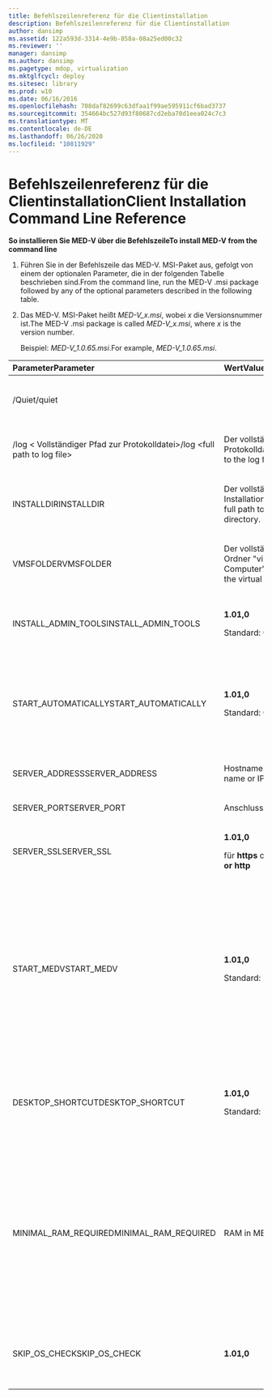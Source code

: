 ```yaml
---
title: Befehlszeilenreferenz für die Clientinstallation
description: Befehlszeilenreferenz für die Clientinstallation
author: dansimp
ms.assetid: 122a593d-3314-4e9b-858a-08a25ed00c32
ms.reviewer: ''
manager: dansimp
ms.author: dansimp
ms.pagetype: mdop, virtualization
ms.mktglfcycl: deploy
ms.sitesec: library
ms.prod: w10
ms.date: 06/16/2016
ms.openlocfilehash: 708daf82699c63dfaa1f99ae595911cf6bad3737
ms.sourcegitcommit: 354664bc527d93f80687cd2eba70d1eea024c7c3
ms.translationtype: MT
ms.contentlocale: de-DE
ms.lasthandoff: 06/26/2020
ms.locfileid: "10811929"
---
```

# <span data-ttu-id="91402-103">Befehlszeilenreferenz für die Clientinstallation</span><span class="sxs-lookup"><span data-stu-id="91402-103">Client Installation Command Line Reference</span></span>


**<span data-ttu-id="91402-104">So installieren Sie MED-V über die Befehlszeile</span><span class="sxs-lookup"><span data-stu-id="91402-104">To install MED-V from the command line</span></span>**

1.  <span data-ttu-id="91402-105">Führen Sie in der Befehlszeile das MED-V. MSI-Paket aus, gefolgt von einem der optionalen Parameter, die in der folgenden Tabelle beschrieben sind.</span><span class="sxs-lookup"><span data-stu-id="91402-105">From the command line, run the MED-V .msi package followed by any of the optional parameters described in the following table.</span></span>

2.  <span data-ttu-id="91402-106">Das MED-V. MSI-Paket heißt *MED-V\_x.msi*, wobei *x* die Versionsnummer ist.</span><span class="sxs-lookup"><span data-stu-id="91402-106">The MED-V .msi package is called *MED-V\_x.msi*, where *x* is the version number.</span></span>

    <span data-ttu-id="91402-107">Beispiel: *MED-V\_1.0.65.msi*.</span><span class="sxs-lookup"><span data-stu-id="91402-107">For example, *MED-V\_1.0.65.msi*.</span></span>

<table>
<colgroup>
<col width="33%" />
<col width="33%" />
<col width="33%" />
</colgroup>
<thead>
<tr class="header">
<th align="left"><span data-ttu-id="91402-108">Parameter</span><span class="sxs-lookup"><span data-stu-id="91402-108">Parameter</span></span></th>
<th align="left"><span data-ttu-id="91402-109">Wert</span><span class="sxs-lookup"><span data-stu-id="91402-109">Value</span></span></th>
<th align="left"><span data-ttu-id="91402-110">Beschreibung</span><span class="sxs-lookup"><span data-stu-id="91402-110">Description</span></span></th>
</tr>
</thead>
<tbody>
<tr class="odd">
<td align="left"><p><span data-ttu-id="91402-111">/Quiet</span><span class="sxs-lookup"><span data-stu-id="91402-111">/quiet</span></span></p></td>
<td align="left"><p></p></td>
<td align="left"><p><span data-ttu-id="91402-112">Unbeaufsichtigte Installation</span><span class="sxs-lookup"><span data-stu-id="91402-112">Silent installation</span></span></p></td>
</tr>
<tr class="even">
<td align="left"><p><span data-ttu-id="91402-113">/log &lt; Vollständiger Pfad zur Protokolldatei&gt;</span><span class="sxs-lookup"><span data-stu-id="91402-113">/log &lt;full path to log file&gt;</span></span></p></td>
<td align="left"><p><span data-ttu-id="91402-114">Der vollständige Pfad zur Protokolldatei.</span><span class="sxs-lookup"><span data-stu-id="91402-114">The full path to the log file.</span></span></p></td>
<td align="left"><p></p></td>
</tr>
<tr class="odd">
<td align="left"><p><span data-ttu-id="91402-115">INSTALLDIR</span><span class="sxs-lookup"><span data-stu-id="91402-115">INSTALLDIR</span></span></p></td>
<td align="left"><p><span data-ttu-id="91402-116">Der vollständige Pfad zum Installationsverzeichnis.</span><span class="sxs-lookup"><span data-stu-id="91402-116">The full path to the installation directory.</span></span></p></td>
<td align="left"><p></p></td>
</tr>
<tr class="even">
<td align="left"><p><span data-ttu-id="91402-117">VMSFOLDER</span><span class="sxs-lookup"><span data-stu-id="91402-117">VMSFOLDER</span></span></p></td>
<td align="left"><p><span data-ttu-id="91402-118">Der vollständige Pfad zum Ordner "virtueller Computer".</span><span class="sxs-lookup"><span data-stu-id="91402-118">The full path to the virtual machine folder.</span></span></p></td>
<td align="left"><p></p></td>
</tr>
<tr class="odd">
<td align="left"><p><span data-ttu-id="91402-119">INSTALL_ADMIN_TOOLS</span><span class="sxs-lookup"><span data-stu-id="91402-119">INSTALL_ADMIN_TOOLS</span></span></p></td>
<td align="left"><p><strong><span data-ttu-id="91402-120">1.0</span><span class="sxs-lookup"><span data-stu-id="91402-120">1,0</span></span></strong></p>
<p><span data-ttu-id="91402-121">Standard: <strong> 0</span><span class="sxs-lookup"><span data-stu-id="91402-121">Default: <strong>0</span></span></strong></p></td>
<td align="left"><p><span data-ttu-id="91402-122">Installiert MED-V-Verwaltungstools.</span><span class="sxs-lookup"><span data-stu-id="91402-122">Installs MED-V administration tools.</span></span></p></td>
</tr>
<tr class="even">
<td align="left"><p><span data-ttu-id="91402-123">START_AUTOMATICALLY</span><span class="sxs-lookup"><span data-stu-id="91402-123">START_AUTOMATICALLY</span></span></p></td>
<td align="left"><p><strong><span data-ttu-id="91402-124">1.0</span><span class="sxs-lookup"><span data-stu-id="91402-124">1,0</span></span></strong></p>
<p><span data-ttu-id="91402-125">Standard: <strong> 0</span><span class="sxs-lookup"><span data-stu-id="91402-125">Default: <strong>0</span></span></strong></p></td>
<td align="left"><p><span data-ttu-id="91402-126">Startet den MED-V-Client automatisch jedes Mal, wenn sich der Benutzer bei Windows anmeldet.</span><span class="sxs-lookup"><span data-stu-id="91402-126">Automatically starts MED-V client every time the user logs on to Windows.</span></span></p></td>
</tr>
<tr class="odd">
<td align="left"><p><span data-ttu-id="91402-127">SERVER_ADDRESS</span><span class="sxs-lookup"><span data-stu-id="91402-127">SERVER_ADDRESS</span></span></p></td>
<td align="left"><p><span data-ttu-id="91402-128">Hostname oder IP</span><span class="sxs-lookup"><span data-stu-id="91402-128">host name or IP</span></span></p></td>
<td align="left"><p></p></td>
</tr>
<tr class="even">
<td align="left"><p><span data-ttu-id="91402-129">SERVER_PORT</span><span class="sxs-lookup"><span data-stu-id="91402-129">SERVER_PORT</span></span></p></td>
<td align="left"><p><span data-ttu-id="91402-130">Anschluss</span><span class="sxs-lookup"><span data-stu-id="91402-130">port</span></span></p></td>
<td align="left"><p></p></td>
</tr>
<tr class="odd">
<td align="left"><p><span data-ttu-id="91402-131">SERVER_SSL</span><span class="sxs-lookup"><span data-stu-id="91402-131">SERVER_SSL</span></span></p></td>
<td align="left"><p><strong><span data-ttu-id="91402-132">1.0</span><span class="sxs-lookup"><span data-stu-id="91402-132">1,0</span></span></strong></p>
<p><span data-ttu-id="91402-133">für <strong> https </strong> oder <strong> http</span><span class="sxs-lookup"><span data-stu-id="91402-133">for <strong>https</strong> or <strong>http</span></span></strong></p></td>
<td align="left"><p></p></td>
</tr>
<tr class="even">
<td align="left"><p><span data-ttu-id="91402-134">START_MEDV</span><span class="sxs-lookup"><span data-stu-id="91402-134">START_MEDV</span></span></p></td>
<td align="left"><p><strong><span data-ttu-id="91402-135">1.0</span><span class="sxs-lookup"><span data-stu-id="91402-135">1,0</span></span></strong></p>
<p><span data-ttu-id="91402-136">Standard: <strong> 1</span><span class="sxs-lookup"><span data-stu-id="91402-136">Default: <strong>1</span></span></strong></p></td>
<td align="left"><p><span data-ttu-id="91402-137">Startet Med-v nach Abschluss der Med-v-Installation.</span><span class="sxs-lookup"><span data-stu-id="91402-137">Starts MED-V at the completion of the MED-V installation.</span></span></p>
<div class="alert">
<strong><span data-ttu-id="91402-138">Hinweis:</span><span class="sxs-lookup"><span data-stu-id="91402-138">Note</span></span></strong><br/><p><span data-ttu-id="91402-139">Es wird empfohlen, START_MEDV = 0 zu setzen, falls MED-V vom System installiert wird.</span><span class="sxs-lookup"><span data-stu-id="91402-139">It is recommended to set START_MEDV=0 in case MED-V is installed by the system.</span></span></p>
</div>
<div>

</div></td>
</tr>
<tr class="odd">
<td align="left"><p><span data-ttu-id="91402-140">DESKTOP_SHORTCUT</span><span class="sxs-lookup"><span data-stu-id="91402-140">DESKTOP_SHORTCUT</span></span></p></td>
<td align="left"><p><strong><span data-ttu-id="91402-141">1.0</span><span class="sxs-lookup"><span data-stu-id="91402-141">1,0</span></span></strong></p>
<p><span data-ttu-id="91402-142">Standard: <strong> 1</span><span class="sxs-lookup"><span data-stu-id="91402-142">Default: <strong>1</span></span></strong></p></td>
<td align="left"><p><span data-ttu-id="91402-143">Erstellt eine Verknüpfung auf dem Desktop, auf der der MED-V-Client gestartet wird.</span><span class="sxs-lookup"><span data-stu-id="91402-143">Creates a shortcut on the desktop, which starts MED-V client.</span></span></p></td>
</tr>
<tr class="even">
<td align="left"><p><span data-ttu-id="91402-144">MINIMAL_RAM_REQUIRED</span><span class="sxs-lookup"><span data-stu-id="91402-144">MINIMAL_RAM_REQUIRED</span></span></p></td>
<td align="left"><p><span data-ttu-id="91402-145">RAM in MB</span><span class="sxs-lookup"><span data-stu-id="91402-145">RAM in MB</span></span></p></td>
<td align="left"><p><span data-ttu-id="91402-146">Überprüfen Sie bei der Installation von MED-V, ob der Computer über die Mindestgröße des angegebenen Arbeitsspeichers verfügt.</span><span class="sxs-lookup"><span data-stu-id="91402-146">When installing MED-V, checks whether the computer has the minimum amount of RAM specified.</span></span> <span data-ttu-id="91402-147">Wenn dies nicht der Fall ist, wird die Installation abgebrochen.</span><span class="sxs-lookup"><span data-stu-id="91402-147">If not, installation is aborted.</span></span></p></td>
</tr>
<tr class="odd">
<td align="left"><p><span data-ttu-id="91402-148">SKIP_OS_CHECK</span><span class="sxs-lookup"><span data-stu-id="91402-148">SKIP_OS_CHECK</span></span></p></td>
<td align="left"><p><strong><span data-ttu-id="91402-149">1.0</span><span class="sxs-lookup"><span data-stu-id="91402-149">1,0</span></span></strong></p></td>
<td align="left"><p><span data-ttu-id="91402-150">Unterdrückt die Validierung des Betriebssystems.</span><span class="sxs-lookup"><span data-stu-id="91402-150">Omits the operating system validation.</span></span></p></td>
</tr>
</tbody>
</table>











